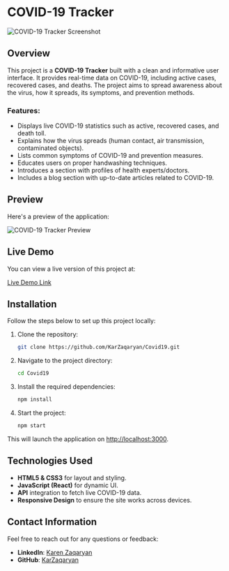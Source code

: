 # COVID-19 Tracker

![COVID-19 Tracker Screenshot](./screening.png)

## Overview

This project is a **COVID-19 Tracker** built with a clean and informative user interface. It provides real-time data on COVID-19, including active cases, recovered cases, and deaths. The project aims to spread awareness about the virus, how it spreads, its symptoms, and prevention methods.

### Features:
- Displays live COVID-19 statistics such as active, recovered cases, and death toll.
- Explains how the virus spreads (human contact, air transmission, contaminated objects).
- Lists common symptoms of COVID-19 and prevention measures.
- Educates users on proper handwashing techniques.
- Introduces a section with profiles of health experts/doctors.
- Includes a blog section with up-to-date articles related to COVID-19.

## Preview

Here's a preview of the application:

![COVID-19 Tracker Preview](./screening.png)

## Live Demo

You can view a live version of this project at:

[Live Demo Link](./screening.png)

## Installation

Follow the steps below to set up this project locally:

1. Clone the repository:
    ```bash
    git clone https://github.com/KarZaqaryan/Covid19.git
    ```
2. Navigate to the project directory:
    ```bash
    cd Covid19
    ```
3. Install the required dependencies:
    ```bash
    npm install
    ```
4. Start the project:
    ```bash
    npm start
    ```

This will launch the application on [http://localhost:3000](http://localhost:3000).

## Technologies Used
- **HTML5 & CSS3** for layout and styling.
- **JavaScript (React)** for dynamic UI.
- **API** integration to fetch live COVID-19 data.
- **Responsive Design** to ensure the site works across devices.


## Contact Information

Feel free to reach out for any questions or feedback:

- **LinkedIn**: [Karen Zaqaryan](https://www.linkedin.com/in/karen-zaqaryan-9993a3331/)
- **GitHub**: [KarZaqaryan](https://github.com/KarZaqaryan)
